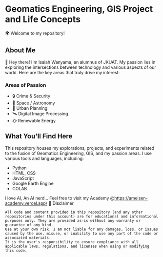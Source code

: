 # Geomatics Engineering, GIS Project and Life Concepts

🌍 Welcome to my repository!

## About Me
👋 Hey there! I'm Isaiah Wanyama, an alumnus of JKUAT. My passion lies in exploring the intersections between technology and various aspects of our world. Here are the key areas that truly drive my interest:

### Areas of Passion
- 🔒 Crime & Security
- 🚀 Space / Astronomy
- 🏡 Urban Planning   
- 🛰 Digital Image Processing
- ⛮ Renewable Energy  

## What You'll Find Here
This repository houses my explorations, projects, and experiments related to the fusion of Geomatics Engineering, GIS, and my passion areas. I use various tools and languages, including:
-  Python
-  HTML, CSS
-  JavaScript
- Google Earth Engine
- COLAB

i love AI, An AI nerd... 
Feel free to visit my Academy @https://ameisen-academy.vercel.app/
📜 Disclaimer

    All code and content provided in this repository (and any other repositories under this account) are for educational and informational purposes only. They are provided as-is without any warranty or guarantee of any kind.
    Use at your own risk. I am not liable for any damages, loss, or issues caused by the use, misuse, or inability to use any part of the code or associated materials.
    It is the user's responsibility to ensure compliance with all applicable laws, regulations, and licenses when using or modifying this code.
<!--- 
Talk of chatGPT, Poe,Websim.ai,Claude, NotebookLM 
--->
<!---
PrinceAlwish/PrinceAlwish is a ✨ special ✨ repository because its `README.md` (this file) appears on your GitHub profile.
You can click the Preview link to take a look at your changes.


AmeisenLAB
--->

